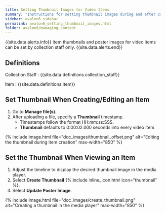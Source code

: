 ```yaml
---
title: Setting Thumbnail Images for Video Items
summary: "Instructions for setting thumbnail images during and after creation of video Items."
sidebar: avalon6_sidebar
permalink: avalon6_setting_thumbnail_images.html
folder: avalon6/managing_content
---
```


{{site.data.alerts.info}}
Item thumbnails and poster images for video items can be set by collection staff only.
{{site.data.alerts.end}}

## Definitions

Collection Staff
: {{site.data.definitions.collection_staff}}

Item
: {{site.data.definitions.item}}

## Set Thumbnail When Creating/Editing an Item

1. Go to __Manage file(s)__.
2. After uploading a file, specify a __Thumbnail__ timestamp.
   * Timestamps follow the format HH:mm:ss:SSS.
   * __Thumbnail__ defaults to 0:00:02.000 seconds into every video item.

{% include image.html file="doc_images/thumbnail_offset.png" alt="Editing the thumbnail during Item creation" max-width="850" %}

## Set the Thumbnail When Viewing an Item

1. Adjust the timeline to display the desired thumbnail image in the media player.
3. Select __Create Thumbnail__ {% include inline_icon.html icon="thumbnail" %}.
4. Select __Update Poster Image__.

{% include image.html file="doc_images/create_thumbnail.png" alt="Creating a thumbnail in the media player" max-width="850" %}
